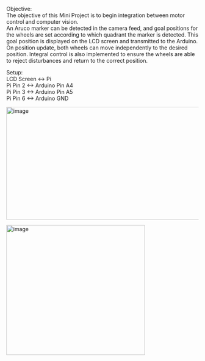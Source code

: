 Objective:  
The objective of this Mini Project is to begin integration between motor control and computer vision.  
An Aruco marker can be detected in the camera feed, and goal positions for the wheels are set according to which quadrant the marker is detected. This goal position is displayed on the LCD screen and transmitted to the Arduino.  
On position update, both wheels can move independently to the desired position. Integral control is also implemented to ensure the wheels are able to reject disturbances and return to the correct position.

Setup:  
LCD Screen <-> Pi  
Pi Pin 2 <-> Arduino Pin A4  
Pi Pin 3 <-> Arduino Pin A5  
Pi Pin 6 <-> Arduino GND

<p>
  <img width="516" height="296" alt="image" src="https://github.com/user-attachments/assets/ddda6e54-318a-4374-bb52-cce38aea2884" />  
</p>
<p>
  <img width="363" height="341" alt="image" src="https://github.com/user-attachments/assets/141fa792-8f9b-47ec-8e89-9b35b89c494f" />
</p>








